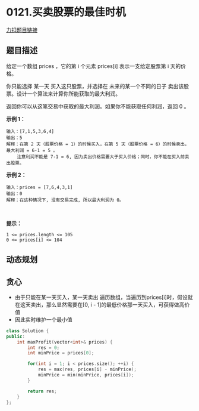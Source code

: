 <p id="买卖股票的最佳时机"></p>

# 0121.买卖股票的最佳时机  

[力扣题目链接](https://leetcode.cn/problems/best-time-to-buy-and-sell-stock/)    


## 题目描述  

给定一个数组 prices ，它的第 i 个元素 prices[i] 表示一支给定股票第 i 天的价格。

你只能选择 某一天 买入这只股票，并选择在 未来的某一个不同的日子 卖出该股票。设计一个算法来计算你所能获取的最大利润。

返回你可以从这笔交易中获取的最大利润。如果你不能获取任何利润，返回 0 。


**示例 1：**

    输入：[7,1,5,3,6,4]
    输出：5
    解释：在第 2 天（股票价格 = 1）的时候买入，在第 5 天（股票价格 = 6）的时候卖出，最大利润 = 6-1 = 5 。
        注意利润不能是 7-1 = 6, 因为卖出价格需要大于买入价格；同时，你不能在买入前卖出股票。

**示例 2：**

    输入：prices = [7,6,4,3,1]
    输出：0
    解释：在这种情况下, 没有交易完成, 所以最大利润为 0。
 

**提示：**

    1 <= prices.length <= 105
    0 <= prices[i] <= 104


## 动态规划  






## 贪心  

* 由于只能在某一天买入，某一天卖出  遍历数组，当遍历到prices[i]时，假设就在这天卖出，那么显然需要在[0, i - 1]的最低价格那一天买入，可获得做高价值  
* 因此实时维护一个最小值  

```cpp
class Solution {
public:
    int maxProfit(vector<int>& prices) {
        int res = 0;
        int minPrice = prices[0];

        for(int i = 1; i < prices.size(); ++i) {
            res = max(res, prices[i] - minPrice);
            minPrice = min(minPrice, prices[i]);
        }

        return res;
    }
};
```



